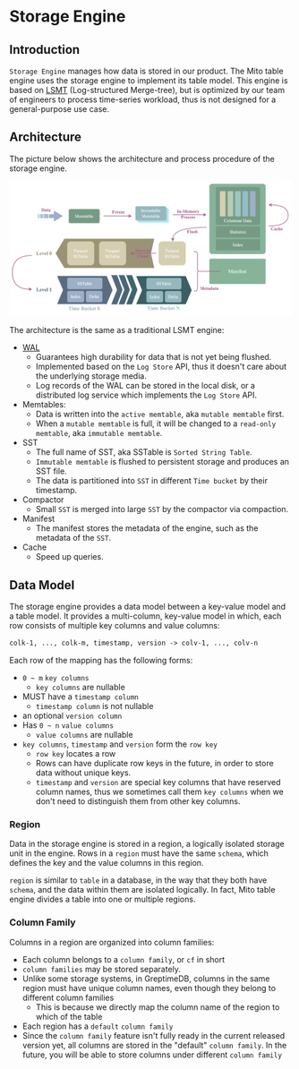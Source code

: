 # Storage Engine

## Introduction

`Storage Engine` manages how data is stored in our product. The Mito table engine uses the storage
engine to implement its table model. This engine is based on [LSMT][1] (Log-structured Merge-tree),
but is optimized by our team of engineers to process time-series workload, thus is not designed for
a general-purpose use case.

## Architecture

The picture below shows the architecture and process procedure of the storage engine.

![Architecture](../../public/storage-engine-arch.png)

The architecture is the same as a traditional LSMT engine:
- [WAL][2]
  - Guarantees high durability for data that is not yet being flushed.
  - Implemented based on the `Log Store` API, thus it doesn't care about the underlying storage
  media.
  - Log records of the WAL can be stored in the local disk, or a distributed log service which
  implements the `Log Store` API.
- Memtables:
  - Data is written into the `active memtable`, aka `mutable memtable` first.
  - When a `mutable memtable` is full, it will be changed to a `read-only memtable`, aka `immutable memtable`.
- SST
  - The full name of SST, aka SSTable is `Sorted String Table`.
  - `Immutable memtable` is flushed to persistent storage and produces an SST file.
  - The data is partitioned into `SST` in different `Time bucket` by their timestamp.
- Compactor
  - Small `SST` is merged into large `SST` by the compactor via compaction.
- Manifest
  - The manifest stores the  metadata of the engine, such as the metadata of the `SST`.
- Cache
  - Speed up queries.

[1]: <https://en.wikipedia.org/wiki/Log-structured_merge-tree>
[2]: <https://en.wikipedia.org/wiki/Write-ahead_logging>

## Data Model

The storage engine provides a data model between a key-value model and a table model. It provides a
multi-column, key-value model in which, each row consists of multiple key columns and value columns:

```txt
colk-1, ..., colk-m, timestamp, version -> colv-1, ..., colv-n
```

Each row of the mapping has the following forms:
- `0 ~ m` `key columns`
  - `key columns` are nullable
- MUST have a `timestamp column`
  - `timestamp column` is not nullable
- an optional `version column`
- Has `0 ~ n` `value columns`
  - `value columns` are nullable
- `key columns`, `timestamp` and `version` form the `row key`
  - `row key` locates a row
  - Rows can have duplicate row keys in the future, in order to store data without unique keys.
  - `timestamp` and `version` are special key columns that have reserved column names, thus we
  sometimes call them `key columns` when we don't need to distinguish them from other key columns.

### Region

Data in the storage engine is stored in a region, a logically isolated storage unit in the engine.
Rows in a `region` must have the same `schema`, which defines the key and the value columns in this
region.

`region` is similar to `table` in a database, in the way that they both have `schema`, and the data
within them are isolated logically. In fact, Mito table engine divides a table into one or multiple
regions.

### Column Family

Columns in a region are organized into column families:

- Each column belongs to a `column family`, or `cf` in short
- `column families` may be stored separately.
- Unlike some storage systems, in GreptimeDB, columns in the same region must have unique column
names, even though they belong to different column families
  - This is because we directly map the column name of the region to which of the table
- Each region has a `default` `column family`
- Since the `column family` feature isn't fully ready in the current released version yet, all
columns are stored in the "default" `column family`. In the future, you will be able to store
columns under different `column family`

